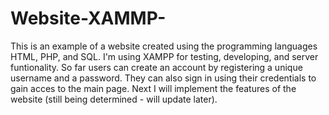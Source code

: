 # Website-XAMMP-
This is an example of a website created using the programming languages HTML, PHP, and SQL.
I'm using XAMPP for testing, developing, and server funtionality.
So far users can create an account by registering a unique username and a password.
They can also sign in using their credentials to gain acces to the main page.
Next I will implement the features of the website (still being determined - will update later).

